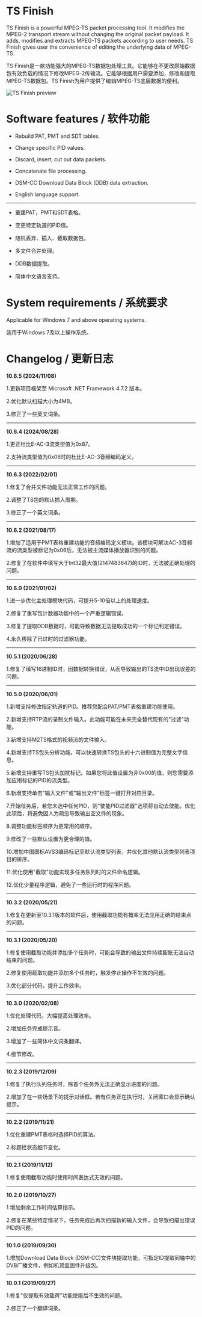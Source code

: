 # TS Finish

TS Finish is a powerful MPEG-TS packet processing tool. It modifies the MPEG-2 transport stream without changing the original packet payload. It adds, modifies and extracts MPEG-TS packets according to user needs. TS Finish gives user the convenience of editing the underlying data of MPEG-TS.

TS Finish是一款功能强大的MPEG-TS数据包处理工具。它能够在不更改原始数据包有效负载的情况下修改MPEG-2传输流。它能够根据用户需要添加，修改和提取MPEG-TS数据包。TS Finish为用户提供了编辑MPEG-TS底层数据的便利。


![TS Finish preview](https://thumbs2.imgbox.com/59/19/E2adcaNt_t.png)


# Software features / 软件功能

- Rebuild PAT, PMT and SDT tables.

- Change specific PID values.

- Discard, insert, cut out data packets.

- Concatenate file processing.

- DSM-CC Download Data Block (DDB) data extraction.

- English language support.

---

- 重建PAT，PMT和SDT表格。

- 变更特定轨道的PID值。

- 随机丢弃、插入、截取数据包。

- 多文件合并处理。

- DDB数据提取。

- 简体中文语言支持。


# System requirements / 系统要求 

Applicable for Windows 7 and above operating systems.

适用于Windows 7及以上操作系统。


# Changelog / 更新日志

**10.6.5 (2024/11/08)**

1.更新项目框架至 Microsoft .NET Framework 4.7.2 版本。

2.优化默认扫描大小为4MB。

3.修正了一些英文词条。

---

**10.6.4 (2024/08/28)**

1.更正杜比E-AC-3流类型值为0x87。

2.支持流类型值为0x06时的杜比E-AC-3音频编码定义。

---

**10.6.3 (2022/02/01)**

1.修复了合并文件功能无法正常工作的问题。

2.调整了TS包的默认插入周期。

3.修正了一个英文词条。

---

**10.6.2 (2021/08/17)**

1.增加了适用于PMT表格重建功能的音频编码定义模块。该模块可解决AC-3音频流的流类型被标记为0x06后，无法被主流媒体播放器识别的问题。

2.修复了在软件中填写大于Int32最大值(2147483647)的ID时，无法被正确处理的问题。

---

**10.6.0 (2021/01/02)**

1.进一步优化主处理模块代码，可提升5-10倍以上的处理速度。

2.修复了重写包计数器功能中的一个严重逻辑错误。

3.修复了提取DDB数据时，可能导致数据无法提取成功的一个标记判定错误。

4.永久移除了已过时的过滤器功能。

---

**10.5.1 (2020/06/28)**

1.修复了填写16进制ID时，因数据转换错误，从而导致输出的TS流中ID出现误差的问题。

---

**10.5.0 (2020/06/01)**

1.新增支持修改指定轨道的PID。推荐您配合PAT/PMT表格重建功能使用。

2.新增支持RTP流的录制文件输入。此功能可能在未来完全替代现有的"过滤"功能。

3.新增支持M2TS格式的视频流的文件输入。

4.新增支持TS包头分析功能。可以快速转换TS包头的十六进制值为完整文字信息。

5.新增支持重写TS包头加扰标记。如果您将此值设置为非0x00的值，则您需要添加应用标记的PID的流类型。

6.新增支持单击"输入文件"或"输出文件"标签一键打开对应目录。

7.开始任务后，若您未选中任何PID，则"使能PID过滤器"选项将自动去使能。优化此项后，将避免因人为疏忽导致输出空文件的现象。

8.调整功能标签顺序为更常用的顺序。

9.修改了一些默认设置为更合理的值。

10.增加中国国标AVS3编码标记至默认流类型列表，并优化其他默认流类型列表项目的排序。

11.优化使用"截取"功能实现多任务队列时的文件命名逻辑。

12.优化少量程序逻辑，避免了一些运行时的程序问题。

---

**10.3.2 (2020/05/21)**

1.修复在更新至10.3.1版本的软件后，使用截取功能有概率无法应用正确的结束点的问题。

---

**10.3.1 (2020/05/20)**

1.修复使用截取功能并添加多个任务时，可能会导致的输出文件持续膨胀无法自动结束的问题。

2.修复使用截取功能并添加多个任务时，触发停止操作不生效的问题。

3.优化部分代码，提升工作效率。

---

**10.3.0 (2020/02/08)**

1.优化处理代码，大幅提高处理效率。

2.增加任务完成提示音。

3.增加了一些简体中文词条翻译。

4.细节修改。

---

**10.2.3 (2019/12/09)**

1.修复了执行队列任务时，除首个任务外无法正确显示进度的问题。

2.增加了在一些场景下的提示对话框。若有任务正在执行时，关闭窗口会显示确认提示。

---

**10.2.2 (2019/11/21)**

1.优化重建PMT表格时选择PID的算法。

2.标题栏状态细节变化。

---

**10.2.1 (2019/11/12)**

1.修复使用截取功能时使用时间表达式无效的问题。

---

**10.2.0 (2019/10/27)**

1.增加剩余工作时间估算指示。

2.修复在某些特定情况下，任务完成后再次扫描新的输入文件，会导致扫描出错误PID的问题。

---

**10.1.0 (2019/09/30)**

1.增加Download Data Block (DSM-CC)文件块提取功能，可指定ID提取同轴中的DVB广播文件，例如机顶盒固件升级包。

---

**10.0.1 (2019/09/27)**

1.修复"仅提取有效载荷"功能使能后不生效的问题。

2.修正了一个翻译词条。
